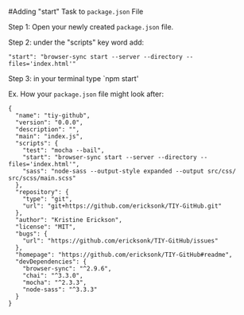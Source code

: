 #Adding "start" Task to `package.json` File

Step 1: Open your newly created `package.json` file.

Step 2: under the "scripts" key word add:
```
"start": "browser-sync start --server --directory --files='index.html'"
```
Step 3: in your terminal type `npm start'

Ex. How your `package.json` file might look after:
```
{
  "name": "tiy-github",
  "version": "0.0.0",
  "description": "",
  "main": "index.js",
  "scripts": {
    "test": "mocha --bail",
    "start": "browser-sync start --server --directory --files='index.html'",
    "sass": "node-sass --output-style expanded --output src/css/ src/scss/main.scss"
  },
  "repository": {
    "type": "git",
    "url": "git+https://github.com/ericksonk/TIY-GitHub.git"
  },
  "author": "Kristine Erickson",
  "license": "MIT",
  "bugs": {
    "url": "https://github.com/ericksonk/TIY-GitHub/issues"
  },
  "homepage": "https://github.com/ericksonk/TIY-GitHub#readme",
  "devDependencies": {
    "browser-sync": "^2.9.6",
    "chai": "^3.3.0",
    "mocha": "^2.3.3",
    "node-sass": "^3.3.3"
  }
}
```

